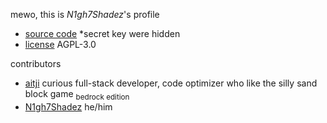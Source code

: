 mewo, this is *N1gh7Shadez*'s profile
- [source code](https://github.com/N1gh7Shadez/About-me) \*secret key were hidden
- [license](https://raw.githubusercontent.com/N1gh7Shadez/About-me/refs/heads/main/LICENSE) AGPL-3.0

contributors
- [aitji](https://github.com/aitji) curious full-stack developer, code optimizer who like the silly sand block game <sub>bedrock edition</sub> 
- [N1gh7Shadez](https://github.com/N1gh7Shadez) he/him
